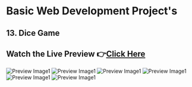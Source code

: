 # Basic Web Development Project's

## 13. Dice Game

## Watch the Live Preview 👉[Click Here]()
![Preview Image1]()
![Preview Image1]()
![Preview Image1]()
![Preview Image1]()
![Preview Image1]()
![Preview Image1]()